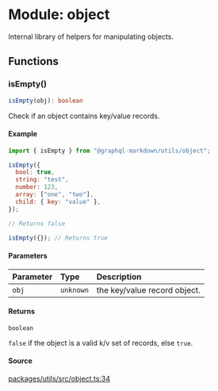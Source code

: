 # Module: object

Internal library of helpers for manipulating objects.

## Functions

### isEmpty()

```ts
isEmpty(obj): boolean
```

Check if an object contains key/value records.

#### Example

```js
import { isEmpty } from "@graphql-markdown/utils/object";

isEmpty({
  bool: true,
  string: "test",
  number: 123,
  array: ["one", "two"],
  child: { key: "value" },
});

// Returns false

isEmpty({}); // Returns true
```

#### Parameters

| Parameter | Type      | Description                  |
| :-------- | :-------- | :--------------------------- |
| `obj`     | `unknown` | the key/value record object. |

#### Returns

`boolean`

`false` if the object is a valid k/v set of records, else `true`.

#### Source

[packages/utils/src/object.ts:34](https://github.com/graphql-markdown/graphql-markdown/blob/f79e0c1c/packages/utils/src/object.ts#L34)
